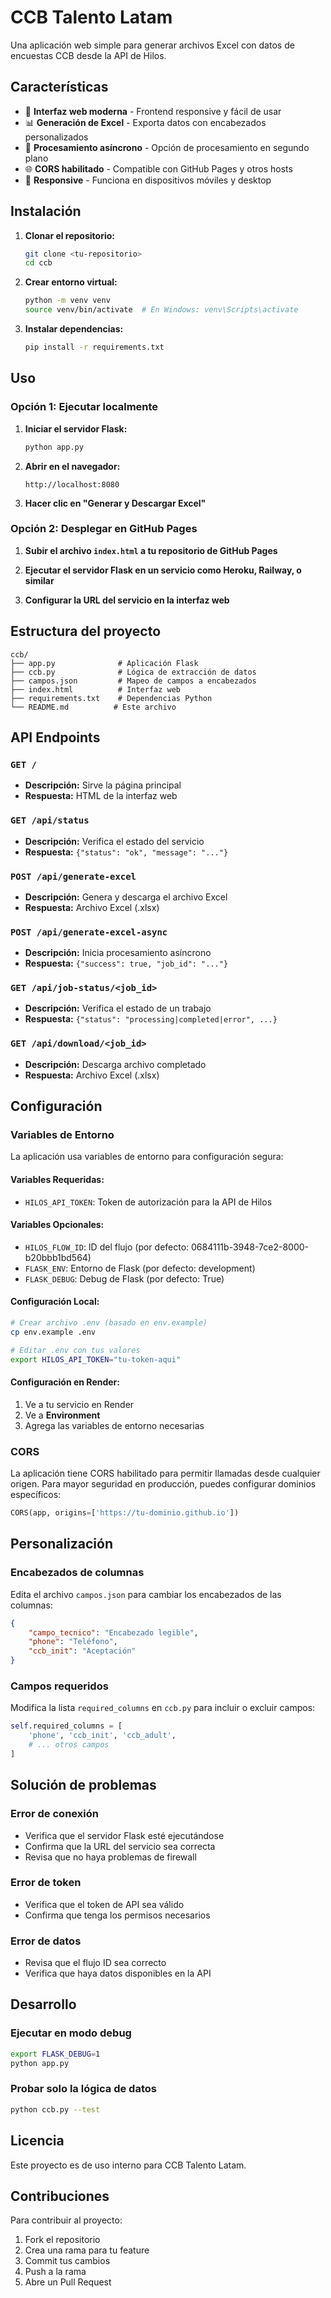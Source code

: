 # CCB Talento Latam

Una aplicación web simple para generar archivos Excel con datos de encuestas CCB desde la API de Hilos.

## Características

- 🚀 **Interfaz web moderna** - Frontend responsive y fácil de usar
- 📊 **Generación de Excel** - Exporta datos con encabezados personalizados
- 🔄 **Procesamiento asíncrono** - Opción de procesamiento en segundo plano
- 🌐 **CORS habilitado** - Compatible con GitHub Pages y otros hosts
- 📱 **Responsive** - Funciona en dispositivos móviles y desktop

## Instalación

1. **Clonar el repositorio:**
   ```bash
   git clone <tu-repositorio>
   cd ccb
   ```

2. **Crear entorno virtual:**
   ```bash
   python -m venv venv
   source venv/bin/activate  # En Windows: venv\Scripts\activate
   ```

3. **Instalar dependencias:**
   ```bash
   pip install -r requirements.txt
   ```

## Uso

### Opción 1: Ejecutar localmente

1. **Iniciar el servidor Flask:**
   ```bash
   python app.py
   ```

2. **Abrir en el navegador:**
   ```
   http://localhost:8080
   ```

3. **Hacer clic en "Generar y Descargar Excel"**

### Opción 2: Desplegar en GitHub Pages

1. **Subir el archivo `index.html` a tu repositorio de GitHub Pages**

2. **Ejecutar el servidor Flask en un servicio como Heroku, Railway, o similar**

3. **Configurar la URL del servicio en la interfaz web**

## Estructura del proyecto

```
ccb/
├── app.py              # Aplicación Flask
├── ccb.py              # Lógica de extracción de datos
├── campos.json         # Mapeo de campos a encabezados
├── index.html          # Interfaz web
├── requirements.txt    # Dependencias Python
└── README.md          # Este archivo
```

## API Endpoints

### `GET /`
- **Descripción:** Sirve la página principal
- **Respuesta:** HTML de la interfaz web

### `GET /api/status`
- **Descripción:** Verifica el estado del servicio
- **Respuesta:** `{"status": "ok", "message": "..."}`

### `POST /api/generate-excel`
- **Descripción:** Genera y descarga el archivo Excel
- **Respuesta:** Archivo Excel (.xlsx)

### `POST /api/generate-excel-async`
- **Descripción:** Inicia procesamiento asíncrono
- **Respuesta:** `{"success": true, "job_id": "..."}`

### `GET /api/job-status/<job_id>`
- **Descripción:** Verifica el estado de un trabajo
- **Respuesta:** `{"status": "processing|completed|error", ...}`

### `GET /api/download/<job_id>`
- **Descripción:** Descarga archivo completado
- **Respuesta:** Archivo Excel (.xlsx)

## Configuración

### Variables de Entorno
La aplicación usa variables de entorno para configuración segura:

#### **Variables Requeridas:**
- `HILOS_API_TOKEN`: Token de autorización para la API de Hilos

#### **Variables Opcionales:**
- `HILOS_FLOW_ID`: ID del flujo (por defecto: 0684111b-3948-7ce2-8000-b20bbb1bd564)
- `FLASK_ENV`: Entorno de Flask (por defecto: development)
- `FLASK_DEBUG`: Debug de Flask (por defecto: True)

#### **Configuración Local:**
```bash
# Crear archivo .env (basado en env.example)
cp env.example .env

# Editar .env con tus valores
export HILOS_API_TOKEN="tu-token-aqui"
```

#### **Configuración en Render:**
1. Ve a tu servicio en Render
2. Ve a **Environment**
3. Agrega las variables de entorno necesarias

### CORS
La aplicación tiene CORS habilitado para permitir llamadas desde cualquier origen. Para mayor seguridad en producción, puedes configurar dominios específicos:

```python
CORS(app, origins=['https://tu-dominio.github.io'])
```

## Personalización

### Encabezados de columnas
Edita el archivo `campos.json` para cambiar los encabezados de las columnas:

```json
{
    "campo_tecnico": "Encabezado legible",
    "phone": "Teléfono",
    "ccb_init": "Aceptación"
}
```

### Campos requeridos
Modifica la lista `required_columns` en `ccb.py` para incluir o excluir campos:

```python
self.required_columns = [
    'phone', 'ccb_init', 'ccb_adult',
    # ... otros campos
]
```

## Solución de problemas

### Error de conexión
- Verifica que el servidor Flask esté ejecutándose
- Confirma que la URL del servicio sea correcta
- Revisa que no haya problemas de firewall

### Error de token
- Verifica que el token de API sea válido
- Confirma que tenga los permisos necesarios

### Error de datos
- Revisa que el flujo ID sea correcto
- Verifica que haya datos disponibles en la API

## Desarrollo

### Ejecutar en modo debug
```bash
export FLASK_DEBUG=1
python app.py
```

### Probar solo la lógica de datos
```bash
python ccb.py --test
```

## Licencia

Este proyecto es de uso interno para CCB Talento Latam.

## Contribuciones

Para contribuir al proyecto:
1. Fork el repositorio
2. Crea una rama para tu feature
3. Commit tus cambios
4. Push a la rama
5. Abre un Pull Request